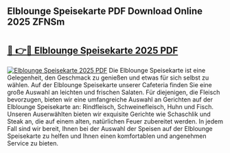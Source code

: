 ## Elblounge Speisekarte PDF Download Online 2025 ZFNSm

# <h2><a href="http://gcbe83w.nevu.top/?p=Elblounge+Speisekarte">🔗 👉🔴 Elblounge Speisekarte 2025 PDF</a></h2>

[![Elblounge Speisekarte 2025 PDF](https://i.imgur.com/dBaPXMq.png)](http://gcbe83w.nevu.top/?p=Elblounge+Speisekarte)
Die Elblounge Speisekarte ist eine Gelegenheit, den Geschmack zu genießen und etwas für sich selbst zu wählen. Auf der Elblounge Speisekarte unserer Cafeteria finden Sie eine große Auswahl an leichten und frischen Salaten. Für diejenigen, die Fleisch bevorzugen, bieten wir eine umfangreiche Auswahl an Gerichten auf der Elblounge Speisekarte an: Rindfleisch, Schweinefleisch, Huhn und Fisch. Unseren Auserwählten bieten wir exquisite Gerichte wie Schaschlik und Steak an, die auf einem alten, natürlichen Feuer zubereitet werden. In jedem Fall sind wir bereit, Ihnen bei der Auswahl der Speisen auf der Elblounge Speisekarte zu helfen und Ihnen einen komfortablen und angenehmen Service zu bieten.
